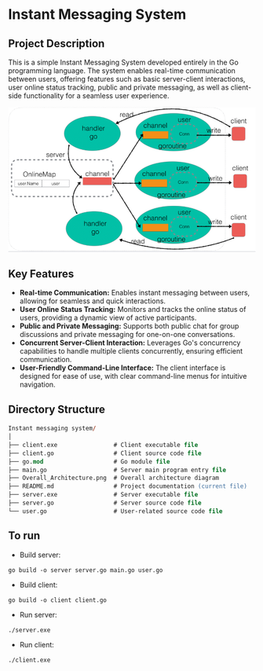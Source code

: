 # Instant Messaging System

## Project Description

This is a simple Instant Messaging System developed entirely in the Go programming language. The system enables real-time communication between users, offering features such as basic server-client interactions, user online status tracking, public and private messaging, as well as client-side functionality for a seamless user experience.

![Overall Architecture](./Overall_Architecture.png)

## Key Features

- **Real-time Communication:** Enables instant messaging between users, allowing for seamless and quick interactions.
- **User Online Status Tracking:** Monitors and tracks the online status of users, providing a dynamic view of active participants.
- **Public and Private Messaging:** Supports both public chat for group discussions and private messaging for one-on-one conversations.
- **Concurrent Server-Client Interaction:** Leverages Go's concurrency capabilities to handle multiple clients concurrently, ensuring efficient communication.
- **User-Friendly Command-Line Interface:** The client interface is designed for ease of use, with clear command-line menus for intuitive navigation.

## Directory Structure

```ps
Instant messaging system/
│
├── client.exe                # Client executable file
├── client.go                 # Client source code file
├── go.mod                    # Go module file
├── main.go                   # Server main program entry file
├── Overall_Architecture.png  # Overall architecture diagram
├── README.md                 # Project documentation (current file)
├── server.exe                # Server executable file
├── server.go                 # Server source code file
└── user.go                   # User-related source code file
```

## To run

- Build server:

```pseudocode
go build -o server server.go main.go user.go
```

- Build client:

```pseudocode
go build -o client client.go
```

- Run server:

```pseudocode
./server.exe
```

- Run client:

```pseudocode
./client.exe
```



